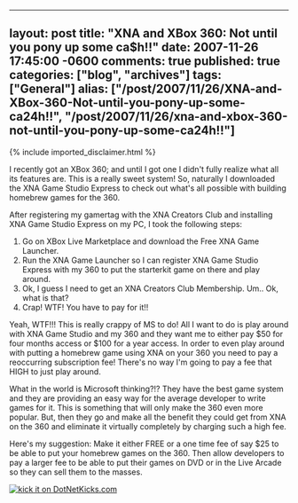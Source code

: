   ---
  layout: post
  title: "XNA and XBox 360: Not until you pony up some ca$h!!"
  date: 2007-11-26 17:45:00 -0600
  comments: true
  published: true
  categories: ["blog", "archives"]
  tags: ["General"]
  alias: ["/post/2007/11/26/XNA-and-XBox-360-Not-until-you-pony-up-some-ca24h!!", "/post/2007/11/26/xna-and-xbox-360-not-until-you-pony-up-some-ca24h!!"]
  ---
<!-- more -->
{% include imported_disclaimer.html %}
<P>I recently got an XBox 360; and until I got one I didn't fully realize what all its features are. This is a really sweet system! So, naturally I downloaded the XNA Game&nbsp;Studio Express to check out what's all possible with building homebrew games for the 360.</P>
<P>After registering my gamertag with the XNA Creators Club and&nbsp;installing XNA Game Studio Express on my PC, I took the following steps:</P>
<OL>
<LI>Go on&nbsp;XBox Live Marketplace and download the Free XNA Game Launcher. 
<LI>Run the XNA Game Launcher so I can register XNA Game Studio Express with my 360 to put the starterkit game on there and play around. 
<LI>Ok, I guess I need to get an XNA Creators Club Membership. Um.. Ok, what is that? 
<LI>Crap! WTF! You have to pay for it!!</LI></OL>
<P>Yeah, WTF!!! This is really crappy of MS to do! All I want to do is play around with XNA Game Studio and my 360 and they want me to either pay $50 for four months access or $100 for&nbsp;a year access. In order to even play around with putting a homebrew game using XNA on your 360 you need to pay a reoccurring subscription fee! There's no way I'm going to pay a fee that HIGH to just play around.</P>
<P>What in the world is Microsoft thinking?!? They have the best game system and they are providing an easy way for the average developer to write games for it. This is something that will only make the 360 even more popular. But, then they go and make all the benefit they could get from XNA on the 360 and eliminate it virtually completely by charging such a high fee.</P>
<P>Here's my suggestion: Make it either FREE or a one time fee of say $25 to be able to put your homebrew games on the 360. Then allow developers to pay a larger fee to be able to put their games on DVD or in the Live Arcade so they can sell them to the masses.</P>
<P><A href="http://www.dotnetkicks.com/kick/?url=http%3a%2f%2fpietschsoft.com%2fBlog%2fPost.aspx%3fPostID%3d1427"><IMG alt="kick it on DotNetKicks.com" src="http://www.dotnetkicks.com/Services/Images/KickItImageGenerator.ashx?url=http%3a%2f%2fpietschsoft.com%2fBlog%2fPost.aspx%3fPostID%3d1427&amp;bgcolor=0099FF" border=0></A></P>
